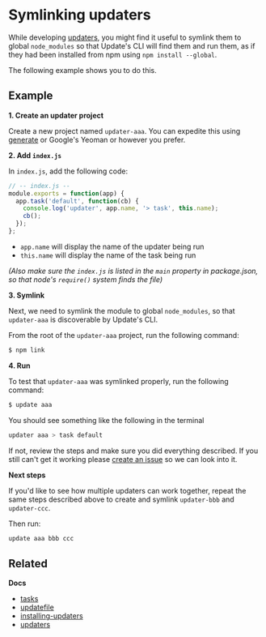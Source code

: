 # Symlinking updaters

While developing [updaters](updaters.md), you might find it useful to symlink them to global `node_modules` so that Update's CLI will find them and run them, as if they had been installed from npm using `npm install --global`.

The following example shows you to do this.

## Example

**1. Create an updater project**

Create a new project named `updater-aaa`. You can expedite this using [generate](https://github.com/generate/generate) or Google's Yeoman or however you prefer.

**2. Add `index.js`**

In `index.js`, add the following code:

```js
// -- index.js --
module.exports = function(app) {
  app.task('default', function(cb) {
    console.log('updater', app.name, '> task', this.name);
    cb();
  });
};
```

* `app.name` will display the name of the updater being run
* `this.name` will display the name of the task being run

_(Also make sure the `index.js` is listed in the `main` property in package.json, so that node's `require()` system finds the file)_

**3. Symlink**

Next, we need to symlink the module to global `node_modules`, so that `updater-aaa` is discoverable by Update's CLI.

From the root of the `updater-aaa` project, run the following command:

```sh
$ npm link
```

**4. Run**

To test that `updater-aaa` was symlinked properly, run the following command:

```sh
$ update aaa 
```

You should see something like the following in the terminal

```sh
updater aaa > task default
```

If not, review the steps and make sure you did everything described. If you still can't get it working please [create an issue](../../../issues) so we can look into it.

**Next steps**

If you'd like to see how multiple updaters can work together, repeat the same steps described above to create and symlink `updater-bbb` and `updater-ccc`.

Then run:

```sh
update aaa bbb ccc 
```

## Related

**Docs**

* [tasks](tasks.md)
* [updatefile](updatefile.md)
* [installing-updaters](installing-updaters.md)
* [updaters](updaters.md)
